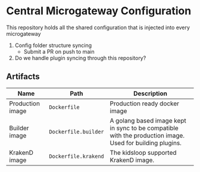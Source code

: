 # Central Microgateway Configuration

This repository holds all the shared configuration that is injected into every microgateway

1. Config folder structure syncing
    - Submit a PR on push to main
2. Do we handle plugin syncing through this repository?

## Artifacts

| Name             | Path                 | Description                                                                                              |
| ---------------- | -------------------- | -------------------------------------------------------------------------------------------------------- |
| Production image | `Dockerfile`         | Production ready docker image                                                                            |
| Builder image    | `Dockerfile.builder` | A golang based image kept in sync to be compatible with the production image. Used for building plugins. |
| KrakenD image    | `Dockerfile.krakend` | The kidsloop supported KrakenD image.                                                                    |